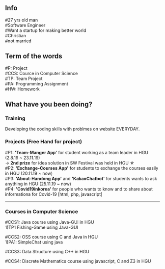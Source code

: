 ## Info

#27 yrs old man <br>
#Software Engineer <br>
#Want a startup for making better world <br>
#Christian <br>
#not married

## Term of the words

#P: Project <br>
#CCS: Cource in Computer Science <br>
#TP: Team Project <br>
#PA: Programming Assignment <br>
#HW: Homework <br>


## What have you been doing?


### Training

Developing the coding skills with problmes on website EVERYDAY.


### Projects (Free Hand for project)

#P1: __'Team-Manger App'__ for student working as a team leader in HGU (2.8.19 ~ 23.11.19)<br> 
→ __2nd prize__ for idea solution in SW Festival was held in HGU ☆ <br>
#P2: __'Exchange-Courses App'__ for students to exchange the courses easily in HGU (20.11.19 ~ now) <br>
#P3: __'About-Handong App'__ and __'KakaoChatbot'__ for students wants to ask anything in HGU (25.11.19 ~ now) <br>
#P4: __'Covid19inkorea'__ for people who wants to know and to share about informationa for Covid-19 [html, php, javascript]<br>

---
### Courses in Computer Science

#CCS1: Java course using Java-GUI in HGU<br>
1)TP1 Fishing-Game using Java-GUI

#CCS2: OSS course using C and Java in HGU<br>
1)PA1: SimpleChat using java

#CCS3: Data Structure using C++ in HGU <br>

#CCS4: Discrete Mathematics course using javascript, C and Z3 in HGU <br>

